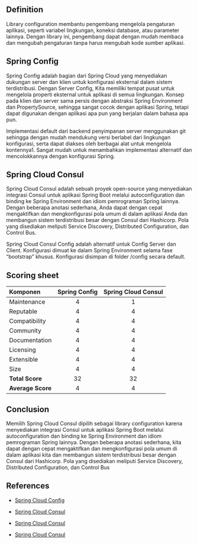 ## Definition

Library configuration membantu pengembang mengelola pengaturan aplikasi, seperti variabel lingkungan, koneksi database, atau parameter lainnya. Dengan library ini, pengembang dapat dengan mudah membaca dan mengubah pengaturan tanpa harus mengubah kode sumber aplikasi.

## Spring Config

Spring Config adalah bagian dari Spring Cloud yang menyediakan dukungan server dan klien untuk konfigurasi eksternal dalam sistem terdistribusi. Dengan Server Config, Kita memiliki tempat pusat untuk mengelola properti eksternal untuk aplikasi di semua lingkungan. Konsep pada klien dan server sama persis dengan abstraksi Spring Environment dan PropertySource, sehingga sangat cocok dengan aplikasi Spring, tetapi dapat digunakan dengan aplikasi apa pun yang berjalan dalam bahasa apa pun.

Implementasi default dari backend penyimpanan server menggunakan git sehingga dengan mudah mendukung versi berlabel dari lingkungan konfigurasi, serta dapat diakses oleh berbagai alat untuk mengelola kontennya1. Sangat mudah untuk menambahkan implementasi alternatif dan mencolokkannya dengan konfigurasi Spring.

## Spring Cloud Consul

Spring Cloud Consul adalah sebuah proyek open-source yang menyediakan integrasi Consul untuk aplikasi Spring Boot melalui autoconfiguration dan binding ke Spring Environment dan idiom pemrograman Spring lainnya. Dengan beberapa anotasi sederhana, Anda dapat dengan cepat mengaktifkan dan mengkonfigurasi pola umum di dalam aplikasi Anda dan membangun sistem terdistribusi besar dengan Consul dari Hashicorp. Pola yang disediakan meliputi Service Discovery, Distributed Configuration, dan Control Bus.

Spring Cloud Consul Config adalah alternatif untuk Config Server dan Client. Konfigurasi dimuat ke dalam Spring Environment selama fase “bootstrap” khusus. Konfigurasi disimpan di folder /config secara default.

## Scoring sheet

| Komponen          | Spring Config | Spring Cloud Consul |
| :---------------- | :-----------: | :-----------------: |
| Maintenance       | 4             | 1                   |
| Reputable         | 4             | 4                   |
| Compatibility     | 4             | 4                   |
| Community         | 4             | 4                   |
| Documentation     | 4             | 4                   |
| Licensing         | 4             | 4                   |
| Extensible        | 4             | 4                   |
| Size              | 4             | 4                   |
| **Total Score**   | 32            | 32                  |
| **Average Score** | 4             | 4                   |

## Conclusion

Memilih Spring Cloud Consul dipilih sebagai library configuration karena menyediakan integrasi Consul untuk aplikasi Spring Boot melalui autoconfiguration dan binding ke Spring Environment dan idiom pemrograman Spring lainnya. Dengan beberapa anotasi sederhana, kita dapat dengan cepat mengaktifkan dan mengkonfigurasi pola umum di dalam aplikasi kita dan membangun sistem terdistribusi besar dengan Consul dari Hashicorp. Pola yang disediakan meliputi Service Discovery, Distributed Configuration, dan Control Bus 


## References

- [Spring Cloud Config](https://spring.io/projects/spring-cloud-config/)

- [Spring Cloud Consul](https://spring.io/projects/spring-cloud-consul/)

- [Spring Cloud Consul](https://docs.spring.io/spring-cloud-consul/docs/current/reference/html/)

- [Spring Cloud Consul](https://cloud.spring.io/spring-cloud-consul/reference/html/)